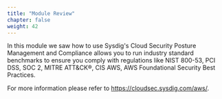 ```yaml
---
title: "Module Review"
chapter: false
weight: 42
---
```


In this module we saw how to use Sysdig's Cloud Security Posture Management and Compliance allows you to run industry standard benchmarks to ensure you comply with regulations like NIST 800-53, PCI DSS, SOC 2, MITRE ATT&CK®, CIS AWS, AWS Foundational Security Best Practices.

For more information please refer to https://cloudsec.sysdig.com/aws/.

